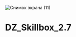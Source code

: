 ![Снимок экрана (11)](https://user-images.githubusercontent.com/37297335/120383405-82c7aa00-c32d-11eb-9564-86f481ca07b5.png)
# DZ_Skillbox_2.7
